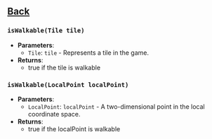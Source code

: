## [Back](development.md)

### `isWalkable(Tile tile)`
- **Parameters**:
    - `Tile`: `tile` - Represents a tile in the game.
- **Returns**:
  - true if the tile is walkable

### `isWalkable(LocalPoint localPoint)`
- **Parameters**:
    - `LocalPoint`: `localPoint` - A two-dimensional point in the local coordinate space.
- **Returns**:
    - true if the localPoint is walkable